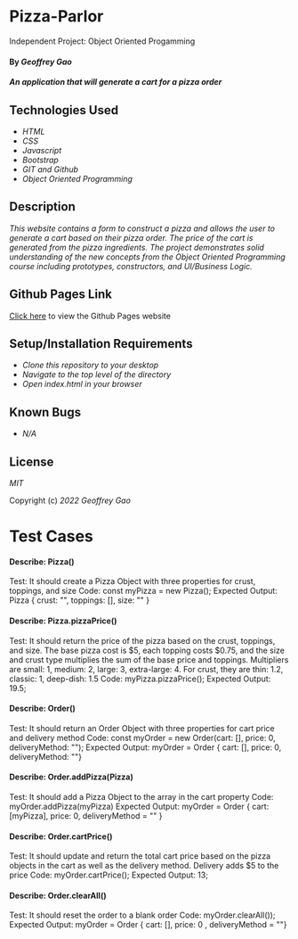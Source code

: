 # Pizza-Parlor
Independent Project: Object Oriented Progamming

#### By _Geoffrey Gao_

#### _An application that will generate a cart for a pizza order_

## Technologies Used

* _HTML_
* _CSS_
* _Javascript_
* _Bootstrap_
* _GIT and Github_
* _Object Oriented Programming_

## Description

_This website contains a form to construct a pizza and allows the user to generate a cart based on their pizza order. The price of the cart is generated from the pizza ingredients. The project demonstrates solid understanding of the new concepts from the Object Oriented Programming course including prototypes, constructors, and UI/Business Logic._

## Github Pages Link

[Click here](https://geoffreygao1.github.io/pizza-parlor/) to view the Github Pages website

## Setup/Installation Requirements

* _Clone this repository to your desktop_
* _Navigate to the top level of the directory_
* _Open index.html in your browser_

## Known Bugs

* _N/A_

## License

_MIT_

Copyright (c) _2022_ _Geoffrey Gao_


# Test Cases

#### Describe: Pizza()

Test: It should create a Pizza Object with three properties for crust, toppings, and size
Code: const myPizza = new Pizza();
Expected Output: Pizza { crust: "", toppings: [], size: "" }


#### Describe: Pizza.pizzaPrice()

Test: It should return the price of the pizza based on the crust, toppings, and size. The base pizza cost is $5, each topping costs $0.75, and the size and crust type multiplies the sum of the base price and toppings. Multipliers are small: 1, medium: 2, large: 3, extra-large: 4. For crust, they are thin: 1.2, classic: 1, deep-dish: 1.5
Code: myPizza.pizzaPrice();
Expected Output: 19.5;

#### Describe: Order()

Test: It should return an Order Object with three properties for cart price and delivery method
Code: const myOrder = new Order(cart: [], price: 0, deliveryMethod: "");
Expected Output: myOrder = Order { cart: [], price: 0, deliveryMethod: ""}

#### Describe: Order.addPizza(Pizza)

Test: It should add a Pizza Object to the array in the cart property
Code: myOrder.addPizza(myPizza)
Expected Output: myOrder = Order { cart: [myPizza], price: 0, deliveryMethod = "" }

#### Describe: Order.cartPrice()

Test: It should update and return the total cart price based on the pizza objects in the cart as well as the delivery method. Delivery adds $5 to the price
Code: myOrder.cartPrice();
Expected Output: 13;

#### Describe: Order.clearAll()

Test: It should reset the order to a blank order
Code: myOrder.clearAll());
Expected Output: myOrder = Order { cart: [], price: 0 , deliveryMethod = ""}

